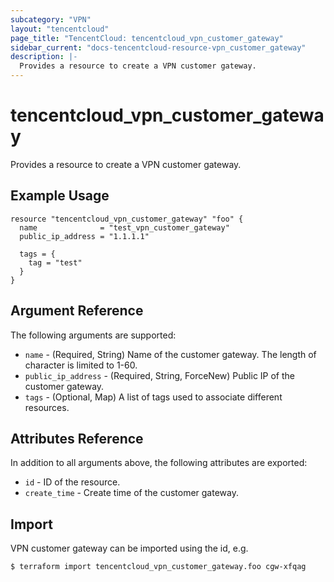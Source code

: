 ```yaml
---
subcategory: "VPN"
layout: "tencentcloud"
page_title: "TencentCloud: tencentcloud_vpn_customer_gateway"
sidebar_current: "docs-tencentcloud-resource-vpn_customer_gateway"
description: |-
  Provides a resource to create a VPN customer gateway.
---
```


# tencentcloud_vpn_customer_gateway

Provides a resource to create a VPN customer gateway.

## Example Usage

```hcl
resource "tencentcloud_vpn_customer_gateway" "foo" {
  name              = "test_vpn_customer_gateway"
  public_ip_address = "1.1.1.1"

  tags = {
    tag = "test"
  }
}
```

## Argument Reference

The following arguments are supported:

* `name` - (Required, String) Name of the customer gateway. The length of character is limited to 1-60.
* `public_ip_address` - (Required, String, ForceNew) Public IP of the customer gateway.
* `tags` - (Optional, Map) A list of tags used to associate different resources.

## Attributes Reference

In addition to all arguments above, the following attributes are exported:

* `id` - ID of the resource.
* `create_time` - Create time of the customer gateway.


## Import

VPN customer gateway can be imported using the id, e.g.

```
$ terraform import tencentcloud_vpn_customer_gateway.foo cgw-xfqag
```

